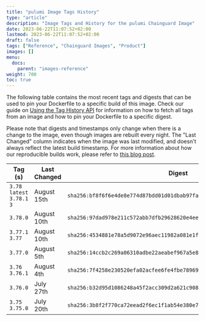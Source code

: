 ```yaml
---
title: "pulumi Image Tags History"
type: "article"
description: "Image Tags and History for the pulumi Chainguard Image"
date: 2023-06-22T11:07:52+02:00
lastmod: 2023-06-22T11:07:52+02:00
draft: false
tags: ["Reference", "Chainguard Images", "Product"]
images: []
menu:
  docs:
    parent: "images-reference"
weight: 700
toc: true
---
```


The following table contains the most recent tags and digests that can be used to pin your Dockerfile to a specific build of this image. Check our guide on [Using the Tag History API](/chainguard/chainguard-images/using-the-tag-history-api/) for information on how to fetch all tags from an image and how to pin your Dockerfile to a specific digest.

Please note that digests and timestamps only change when there is a change to the image, even though images are rebuilt every night. The "Last Changed" column indicates when the image was last modified, and doesn't always reflect the latest build timestamp. For more information about how our reproducible builds work, please refer to [this blog post](https://www.chainguard.dev/unchained/reproducing-chainguards-reproducible-image-builds).

| Tag (s)                       | Last Changed | Digest                                                                    |
|-------------------------------|--------------|---------------------------------------------------------------------------|
|  `3.78` `latest` `3.78.1` `3` | August 15th  | `sha256:bf8f6f6e4de8e774d87bdd01d01dbab97faf6cc00987f45262615caa23d00ea2` |
|  `3.78.0`                     | August 10th  | `sha256:97dad978e211c572abb7dfb29628620e4eef0621c89c829fabb5bb4b295213a9` |
|  `3.77.1` `3.77`              | August 10th  | `sha256:4534881e78a5d9072e96aec11982a081e1f0280dbacbe1ff976dd94cc1b2faca` |
|  `3.77.0`                     | August 5th   | `sha256:14ccb2c269a06310adbe22aeabef967a5e86a54f09196c8ad66b49d756ceabd4` |
|  `3.76` `3.76.1`              | August 4th   | `sha256:7f4258e230520efa02acfee6fe4fbe78969966b144a85dd7fe76c27d0262b886` |
|  `3.76.0`                     | July 27th    | `sha256:b32d95d1086248a45f2acc309d2a621c908b0c498b0c6563845e0c4dc141c3d3` |
|  `3.75` `3.75.0`              | July 20th    | `sha256:3b8f2f770ca72eead2f6ec1f1ab54e380e73c0f5bc0529fb6cafb1344b66daee` |
